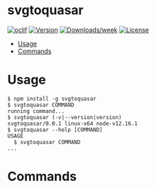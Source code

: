 svgtoquasar
===========



[![oclif](https://img.shields.io/badge/cli-oclif-brightgreen.svg)](https://oclif.io)
[![Version](https://img.shields.io/npm/v/svgtoquasar.svg)](https://npmjs.org/package/svgtoquasar)
[![Downloads/week](https://img.shields.io/npm/dw/svgtoquasar.svg)](https://npmjs.org/package/svgtoquasar)
[![License](https://img.shields.io/npm/l/svgtoquasar.svg)](https://github.com/avantpage/svgtoquasar/blob/master/package.json)

<!-- toc -->
* [Usage](#usage)
* [Commands](#commands)
<!-- tocstop -->
# Usage
<!-- usage -->
```sh-session
$ npm install -g svgtoquasar
$ svgtoquasar COMMAND
running command...
$ svgtoquasar (-v|--version|version)
svgtoquasar/0.0.1 linux-x64 node-v12.16.1
$ svgtoquasar --help [COMMAND]
USAGE
  $ svgtoquasar COMMAND
...
```
<!-- usagestop -->
# Commands
<!-- commands -->

<!-- commandsstop -->
